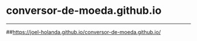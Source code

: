 # conversor-de-moeda.github.io

-------------------------------------------------------------------------

##https://joel-holanda.github.io/conversor-de-moeda.github.io/
